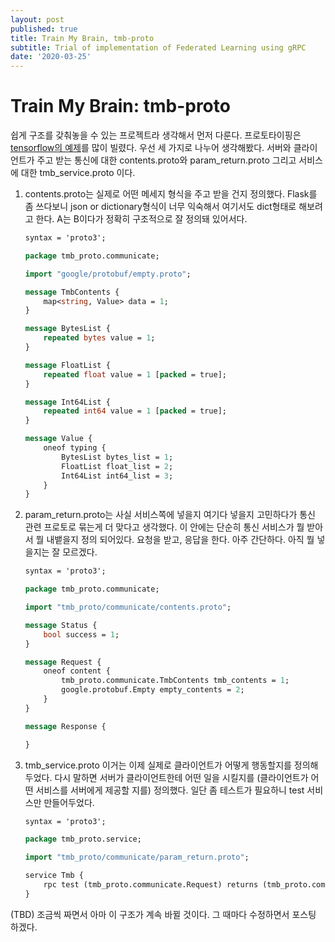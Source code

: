 ```yaml
---
layout: post
published: true
title: Train My Brain, tmb-proto 
subtitle: Trial of implementation of Federated Learning using gRPC
date: '2020-03-25'
---
```


# Train My Brain: tmb-proto

  쉽게 구조를 갖춰놓을 수 있는 프로젝트라 생각해서 먼저 다룬다. 프로토타이핑은 [tensorflow의 예제](https://github.com/tensorflow/tensorflow/blob/master/tensorflow/core/example/feature.proto)를 많이 빌렸다. 우선 세 가지로 나누어 생각해봤다. 서버와 클라이언트가 주고 받는 통신에 대한 contents.proto와 param_return.proto 그리고 서비스에 대한 tmb_service.proto 이다.

1. contents.proto는 실제로 어떤 메세지 형식을 주고 받을 건지 정의했다. Flask를 좀 쓰다보니 json or dictionary형식이 너무 익숙해서 여기서도 dict형태로 해보려고 한다. A는 B이다가 정확히 구조적으로 잘 정의돼 있어서다.

   ```protobuf
   syntax = 'proto3';
   
   package tmb_proto.communicate;
   
   import "google/protobuf/empty.proto";
   
   message TmbContents {
       map<string, Value> data = 1;
   }
   
   message BytesList {
       repeated bytes value = 1;
   }
   
   message FloatList {
       repeated float value = 1 [packed = true];
   }
   
   message Int64List {
       repeated int64 value = 1 [packed = true];
   }
   
   message Value {
       oneof typing {
           BytesList bytes_list = 1;
           FloatList float_list = 2;
           Int64List int64_list = 3;
       }
   }
   
   ```

   

2. param_return.proto는 사실 서비스쪽에 넣을지 여기다 넣을지 고민하다가 통신 관련 프로토로 묶는게 더 맞다고 생각했다. 이 안에는 단순히 통신 서비스가 뭘 받아서 뭘 내뱉을지 정의 되어있다. 요청을 받고, 응답을 한다. 아주 간단하다. 아직 뭘 넣을지는 잘 모르겠다.

   ```protobuf
   syntax = 'proto3';
   
   package tmb_proto.communicate;
   
   import "tmb_proto/communicate/contents.proto";
   
   message Status {
       bool success = 1;
   }
   
   message Request {
       oneof content {
           tmb_proto.communicate.TmbContents tmb_contents = 1;
           google.protobuf.Empty empty_contents = 2;
       }
   }
   
   message Response {
   
   }
   ```

   

3. tmb_service.proto 이거는 이제 실제로 클라이언트가 어떻게 행동할지를 정의해두었다. 다시 말하면 서버가 클라이언트한테 어떤 일을 시킬지를 (클라이언트가 어떤 서비스를 서버에게 제공할 지를) 정의했다. 일단 좀 테스트가 필요하니 test 서비스만 만들어두었다.

   ```protobuf
   syntax = 'proto3';
   
   package tmb_proto.service;
   
   import "tmb_proto/communicate/param_return.proto";
   
   service Tmb {
       rpc test (tmb_proto.communicate.Request) returns (tmb_proto.communicate.Response) {}
   }
   ```



(TBD) 조금씩 짜면서 아마 이 구조가 계속 바뀔 것이다. 그 때마다 수정하면서 포스팅 하겠다.
